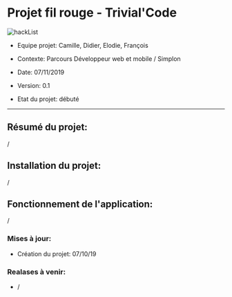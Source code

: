 # Projet fil rouge - Trivial'Code


![hackList](https://www.wesco.fr/media/catalog/product/cache/19/image/1800x/040ec09b1e35df139433887a97daa66f/5/4/54653_P_54653_P@P2@XL.jpg)



* Equipe projet: Camille, Didier, Elodie, François 	
* Contexte: Parcours Développeur web et mobile / Simplon  	
* Date: 07/11/2019

* Version: 0.1 
* Etat du projet: débuté


-----------------


## Résumé du projet:


/


## Installation du projet:

/

## Fonctionnement de l'application:


/


### Mises à jour:

- Création du projet: 07/10/19


### Realases à venir:

- /